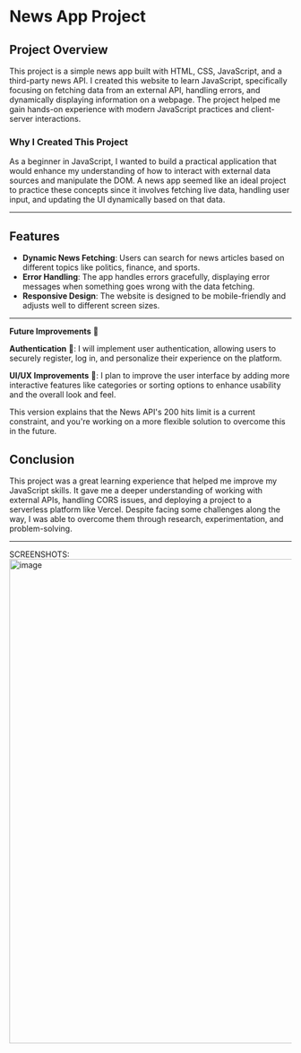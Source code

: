 # News App Project

## Project Overview

This project is a simple news app built with HTML, CSS, JavaScript, and a third-party news API. I created this website to learn JavaScript, specifically focusing on fetching data from an external API, handling errors, and dynamically displaying information on a webpage. The project helped me gain hands-on experience with modern JavaScript practices and client-server interactions.

### Why I Created This Project

As a beginner in JavaScript, I wanted to build a practical application that would enhance my understanding of how to interact with external data sources and manipulate the DOM. A news app seemed like an ideal project to practice these concepts since it involves fetching live data, handling user input, and updating the UI dynamically based on that data.

---

## Features

- **Dynamic News Fetching**: Users can search for news articles based on different topics like politics, finance, and sports.
- **Error Handling**: The app handles errors gracefully, displaying error messages when something goes wrong with the data fetching.
- **Responsive Design**: The website is designed to be mobile-friendly and adjusts well to different screen sizes.

---


**Future Improvements** 🌟

**Authentication** 🔐:
I will implement user authentication, allowing users to securely register, log in, and personalize their experience on the platform.

**UI/UX Improvements** 🎨:
I plan to improve the user interface by adding more interactive features like categories or sorting options to enhance usability and the overall look and feel.


This version explains that the News API's 200 hits limit is a current constraint, and you're working on a more flexible solution to overcome this in the future.


## Conclusion

This project was a great learning experience that helped me improve my JavaScript skills. It gave me a deeper understanding of working with external APIs, handling CORS issues, and deploying a project to a serverless platform like Vercel. Despite facing some challenges along the way, I was able to overcome them through research, experimentation, and problem-solving.

---
SCREENSHOTS:
<img width="1898" height="864" alt="image" src="https://github.com/user-attachments/assets/c49cd85a-3938-45d4-a580-f79fa2825957" />



